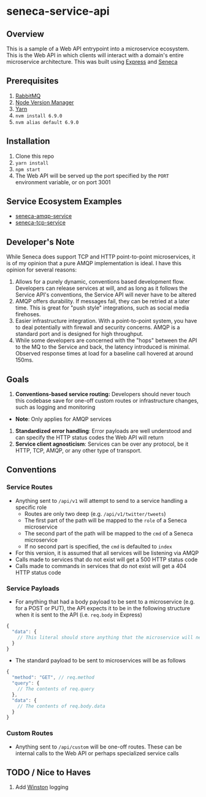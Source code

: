 # seneca-service-api

## Overview

This is a sample of a Web API entrypoint into a microservice ecosystem.  This is the Web API in which clients will interact with a domain's entire microservice architecture.  This was built using [Express](http://expressjs.com/) and [Seneca](http://senecajs.org/)

## Prerequisites

1. [RabbitMQ](https://www.rabbitmq.com/install-homebrew.html)
1. [Node Version Manager](https://github.com/creationix/nvm)
1. [Yarn](https://yarnpkg.com/)
1. `nvm install 6.9.0`
1. `nvm alias default 6.9.0`

## Installation

1. Clone this repo
1. `yarn install`
1. `npm start`
1. The Web API will be served up the port specified by the `PORT` environment variable, or on port 3001

## Service Ecosystem Examples

* [seneca-amqp-service](https://github.com/ericnograles/seneca-amqp-service)
* [seneca-tcp-service](https://github.com/ericnograles/seneca-tcp-service)

## Developer's Note

While Seneca does support TCP and HTTP point-to-point microservices, it is of my opinion that a pure AMQP implementation is ideal.  I have this opinion for several reasons:

1. Allows for a purely dynamic, conventions based development flow. Developers can release services at will, and as long as it follows the Service API's conventions, the Service API will never have to be altered
1. AMQP offers durability.  If messages fail, they can be retried at a later time.  This is great for "push style" integrations, such as social media firehoses.
1. Easier infrastructure integration.  With a point-to-point system, you have to deal potentially with firewall and security concerns.  AMQP is a standard port and is designed for high throughput.
1. While some developers are concerned with the "hops" between the API to the MQ to the Service and back, the latency introduced is minimal.  Observed response times at load for a baseline call hovered at around 150ms.

## Goals

1. **Conventions-based service routing:** Developers should never touch this codebase save for one-off custom routes or infrastructure changes, such as logging and monitoring
  * **Note**: Only applies for AMQP services
1. **Standardized error handling**: Error payloads are well understood and can specify the HTTP status codes the Web API will return
1. **Service client agnosticism**: Services can be over any protocol, be it HTTP, TCP, AMQP, or any other type of transport.

## Conventions

### Service Routes

* Anything sent to `/api/v1` will attempt to send to a service handling a specific role
  * Routes are only two deep (e.g. `/api/v1/twitter/tweets`)
  * The first part of the path will be mapped to the `role` of a Seneca microservice
  * The second part of the path will be mapped to the `cmd` of a Seneca microservice
  * If no second part is specified, the `cmd` is defaulted to `index`
* For this version, it is assumed that all services will be listening via AMQP
* Calls made to services that do not exist will get a 500 HTTP status code
* Calls made to commands in services that do not exist will get a 404 HTTP status code

### Service Payloads

* For anything that had a body payload to be sent to a microservice (e.g. for a POST or PUT), the API expects it to be in the following structure when it is sent to the API (i.e. `req.body` in Express)

```javascript
{
  "data": {
    // This literal should store anything that the microservice will need
  }
}
```

* The standard payload to be sent to microservices will be as follows

```javascript
{
  "method": "GET", // req.method
  "query": {
    // The contents of req.query
  }, 
  "data": {
    // The contents of req.body.data
  }
}
```

### Custom Routes

* Anything sent to `/api/custom` will be one-off routes. These can be internal calls to the Web API or perhaps specialized service calls

## TODO / Nice to Haves

1. Add [Winston](https://github.com/winstonjs/winston) logging
